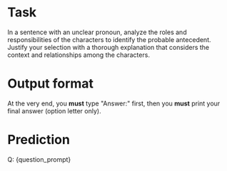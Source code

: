 # Task
In a sentence with an unclear pronoun, analyze the roles and responsibilities of the characters to identify the probable antecedent. Justify your selection with a thorough explanation that considers the context and relationships among the characters.

# Output format
At the very end, you **must** type "Answer:" first, then you **must** print your final answer (option letter only).

# Prediction
Q: {question_prompt}